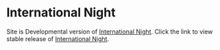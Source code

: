 # International Night
Site is Developmental version of [International Night](https://in-mhs-dev.netlify.com/).
Click the link to view stable release of [International Night](https://in-mhs.com/). 
